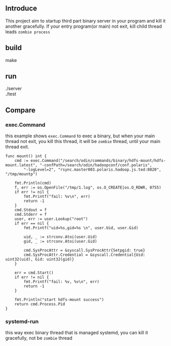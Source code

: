 ## Introduce
This project aim to startup third part binary server in your program and kill it another gracefully. If your entry program(or main) not exit, kill child thread leads `zombie process `

## build
make


## run
./server  
./test

## Compare
### exec.Command
this example shows `exec.Command` to exec a binary, but when your main thread not exit, you kill this thread, it will be `zombie` thread, until your main thread exit.
```
func mount() int {
	cmd := exec.Command("/search/odin/commands/binary/hdfs-mount/hdfs-mount.latest", "-confPath=/search/odin/hadoopconf/conf.polaris",
		"-logLevel=2", "rsync.master003.polaris.hadoop.js.ted:8020", "/tmp/mountp")

	fmt.Println(cmd)
	f, err := os.OpenFile("/tmp/1.log", os.O_CREATE|os.O_RDWR, 0755)
	if err != nil {
		fmt.Printf("fail: %v\n", err)
		return -1
	}
	cmd.Stdout = f
	cmd.Stderr = f
	user, err := user.Lookup("root")
	if err == nil {
		fmt.Printf("uid=%s,gid=%s \n", user.Uid, user.Gid)

		uid, _ := strconv.Atoi(user.Uid)
		gid, _ := strconv.Atoi(user.Gid)

		cmd.SysProcAttr = &syscall.SysProcAttr{Setpgid: true}
		cmd.SysProcAttr.Credential = &syscall.Credential{Uid: uint32(uid), Gid: uint32(gid)}
	}

	err = cmd.Start()
	if err != nil {
		fmt.Printf("fail: %v, %v\n", err)
		return -1
	}

	fmt.Println("start hdfs-mount success")
	return cmd.Process.Pid
}
```
### systemd-run
this way exec binary thread that is managed systemd, you can kill it gracefully, not be `zombie` thread

